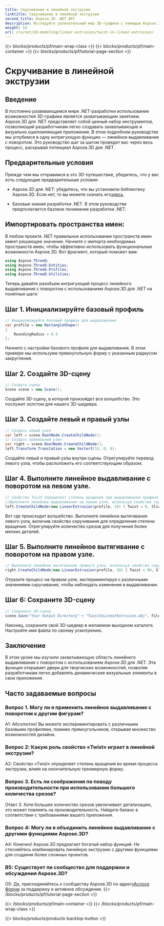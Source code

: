 ```yaml
---
title: Скручивание в линейной экструзии
linktitle: Скручивание в линейной экструзии
second_title: Aspose.3D .NET API
description: Исследуйте увлекательный мир 3D-графики с помощью Aspose.3D для .NET. Изучите шаг за шагом линейную экструзию с поворотом.
weight: 14
url: /ru/net/3d-modeling/linear-extrusion/twist-in-linear-extrusion/
---
```


{{< blocks/products/pf/main-wrap-class >}}
{{< blocks/products/pf/main-container >}}
{{< blocks/products/pf/tutorial-page-section >}}

# Скручивание в линейной экструзии

## Введение

В постоянно развивающемся мире .NET-разработки использование возможностей 3D-графики является захватывающим занятием. Aspose.3D для .NET представляет собой ценный набор инструментов, позволяющий разработчикам легко создавать захватывающие и визуально ошеломляющие приложения. В этом подробном руководстве мы углубимся в одну интригующую функцию — линейное выдавливание с поворотом. Это руководство шаг за шагом проведет вас через весь процесс, раскрывая потенциал Aspose.3D для .NET.

## Предварительные условия

Прежде чем мы отправимся в это 3D-путешествие, убедитесь, что у вас есть следующие предварительные условия:

-  Aspose.3D для .NET: убедитесь, что вы установили библиотеку Aspose.3D. Если нет, то вы можете скачать его[здесь](https://releases.aspose.com/3d/net/).

- Базовые знания разработки .NET. В этом руководстве предполагается базовое понимание разработки .NET.

## Импортировать пространства имен:

В любом проекте .NET правильное использование пространств имен имеет решающее значение. Начните с импорта необходимых пространств имен, чтобы эффективно использовать функциональные возможности Aspose.3D. Вот фрагмент, который поможет вам:

```csharp
using Aspose.ThreeD;
using Aspose.ThreeD.Entities;
using Aspose.ThreeD.Profiles;
using Aspose.ThreeD.Utilities;
```

Теперь давайте разобьем интригующий процесс линейного выдавливания с поворотом с использованием Aspose.3D для .NET на понятные шаги:

## Шаг 1. Инициализируйте базовый профиль

```csharp
// Инициализируйте базовый профиль для выдавливания
var profile = new RectangleShape()
{
    RoundingRadius = 0.3
};
```

Начните с настройки базового профиля для выдавливания. В этом примере мы используем прямоугольную форму с указанным радиусом закругления.

## Шаг 2. Создайте 3D-сцену

```csharp
// Создать сцену
Scene scene = new Scene();
```

Создайте 3D-сцену, в которой произойдет все волшебство. Это послужит холстом для нашего 3D-шедевра.

## Шаг 3. Создайте левый и правый узлы

```csharp
// Создать левый узел
var left = scene.RootNode.CreateChildNode();
// Создать правильный узел
var right = scene.RootNode.CreateChildNode();
left.Transform.Translation = new Vector3(15, 0, 0);
```

Создайте левый и правый узлы внутри сцены. Отрегулируйте перевод левого узла, чтобы расположить его соответствующим образом.

## Шаг 4. Выполните линейное выдавливание с поворотом на левом узле.

```csharp
// Свойство Twist определяет степень вращения при выдавливании профиля.
//Выполните линейное выдавливание на левом узле, используя свойство скручивания и срезов.
left.CreateChildNode(new LinearExtrusion(profile, 10) { Twist = 0, Slices = 100 });
```

Вот где происходит волшебство. Выполните линейное вытягивание левого узла, включив свойство скручивания для определения степени вращения. Отрегулируйте количество срезов для получения более мелких деталей.

## Шаг 5. Выполните линейное вытягивание с поворотом на правом узле.

```csharp
// Выполните линейное вытягивание правого узла, используя свойство скручивания и срезов.
right.CreateChildNode(new LinearExtrusion(profile, 10) { Twist = 90, Slices = 100 });
```

Отразите процесс на правом узле, экспериментируя с различными значениями скручивания, чтобы наблюдать изменения в выдавливании.

## Шаг 6: Сохраните 3D-сцену

```csharp
// Сохранить 3D-сцену
scene.Save("Your Output Directory" + "TwistInLinearExtrusion.obj", FileFormat.WavefrontOBJ);
```

Наконец, сохраните свой 3D-шедевр в желаемом выходном каталоге. Настройте имя файла по своему усмотрению.

## Заключение

В этом уроке мы изучили захватывающую область линейного выдавливания с поворотом с использованием Aspose.3D для .NET. Эта функция открывает двери для творческих возможностей, позволяя разработчикам легко добавлять динамические визуальные элементы в свои приложения.

## Часто задаваемые вопросы

### Вопрос 1. Могу ли я применить линейное выдавливание с поворотом к другим фигурам?

А1: Абсолютно! Вы можете экспериментировать с различными базовыми профилями, помимо прямоугольников, открывая множество возможностей дизайна.

### Вопрос 2: Какую роль свойство «Twist» играет в линейной экструзии?

A2: Свойство «Twist» определяет степень вращения во время процесса экструзии, влияя на окончательную трехмерную форму.

### Вопрос 3. Есть ли соображения по поводу производительности при использовании большого количества срезов?

Ответ 3. Хотя большее количество срезов увеличивает детализацию, это может повлиять на производительность. Найдите баланс в соответствии с требованиями вашего приложения.

### Вопрос 4: Могу ли я объединить линейное выдавливание с другими функциями Aspose.3D?

А4: Конечно! Aspose.3D предлагает богатый набор функций. Не стесняйтесь комбинировать линейную экструзию с другими функциями для создания более сложных проектов.

### В5: Существует ли сообщество для поддержки и обсуждения Aspose.3D?

 О5: Да, присоединяйтесь к сообществу Aspose.3D по адресу[Аспосе Форум](https://forum.aspose.com/c/3d/18) за поддержку и активное обсуждение.
{{< /blocks/products/pf/tutorial-page-section >}}

{{< /blocks/products/pf/main-container >}}
{{< /blocks/products/pf/main-wrap-class >}}

{{< blocks/products/products-backtop-button >}}
